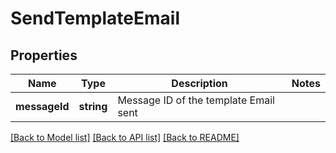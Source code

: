 # SendTemplateEmail

## Properties
Name | Type | Description | Notes
------------ | ------------- | ------------- | -------------
**messageId** | **string** | Message ID of the template Email sent | 

[[Back to Model list]](../../README.md#documentation-for-models) [[Back to API list]](../../README.md#documentation-for-api-endpoints) [[Back to README]](../../README.md)


